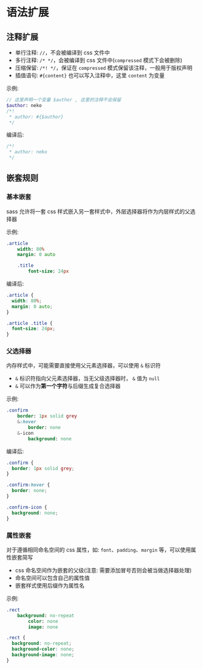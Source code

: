 # 语法扩展

## 注释扩展

- 单行注释: `//`，不会被编译到 css 文件中
- 多行注释: `/* */`，会被编译到 css 文件中(`compressed` 模式下会被删除)
- 压缩保留: `/*! */`，保证在 `compressed` 模式保留该注释，一般用于版权声明
- 插值语句: `#{content}` 也可以写入注释中，这里 `content` 为变量

示例:

```sass
// 这里声明一个变量 $author , 这里的注释不会保留
$author: neko
/*!
 * author: #{$author}
 */
```

编译后:

```css
/*!
 * author: neko
 */
```

## 嵌套规则

### 基本嵌套

sass 允许将一套 css 样式嵌入另一套样式中，外层选择器将作为内层样式的父选择器

示例:

```sass
.article
    width: 80%
    margin: 0 auto

    .title
        font-size: 24px
```

编译后:

```css
.article {
  width: 80%;
  margin: 0 auto;
}

.article .title {
  font-size: 24px;
}
```

### 父选择器

内存样式中，可能需要直接使用父元素选择器，可以使用 `&` 标识符

- `&` 标识符指向父元素选择器，当无父级选择器时， `&` 值为 `null`
- `&` 可以作为**第一个字符**与后缀生成复合选择器

示例:

```sass
.confirm
    border: 1px solid grey
    &:hover
        border: none
    &-icon
        background: none
```

编译后:

```css
.confirm {
  border: 1px solid grey;
}

.confirm:hover {
  border: none;
}

.confirm-icon {
  background: none;
}
```

### 属性嵌套

对于遵循相同命名空间的 css 属性，如: `font`、`padding`、`margin` 等，可以使用属性嵌套简写

- css 命名空间作为嵌套的父级(注意: 需要添加冒号否则会被当做选择器处理)
- 命名空间可以包含自己的属性值
- 嵌套样式使用后缀作为属性名

示例:

```sass
.rect
    background: no-repeat
        color: none
        image: none
```

```css
.rect {
  background: no-repeat;
  background-color: none;
  background-image: none;
}
```
